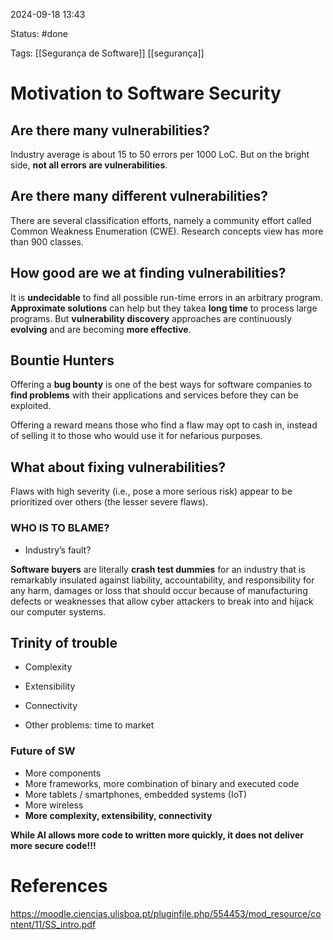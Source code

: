 2024-09-18 13:43

Status: #done 

Tags: [[Segurança de Software]] [[segurança]]

# Motivation to Software Security

## Are there many vulnerabilities?

Industry average is about 15 to 50 errors per 1000 LoC.
But on the bright side, **not all errors are vulnerabilities**.

## Are there many different vulnerabilities?

There are several classification efforts, namely a community effort called Common Weakness Enumeration (CWE). Research concepts view has more than 900 classes.

## How good are we at finding vulnerabilities?

It is **undecidable** to find all possible run-time errors in an arbitrary program.
**Approximate solutions** can help but they takea **long time** to process large programs.
But **vulnerability discovery** approaches are continuously **evolving** and are becoming **more effective**. 

## Bountie Hunters

Offering a **bug bounty** is one of the best ways for software companies to **find problems** with their applications and services before they can be exploited.

Offering a reward means those who find a flaw may opt to cash in, instead of selling it to those who would use it for nefarious purposes.

## What about fixing vulnerabilities?

Flaws with high severity (i.e., pose a more serious risk) appear to be prioritized over others (the lesser severe flaws).

### WHO IS TO BLAME?

- Industry’s fault?

**Software buyers** are literally **crash test dummies** for an industry that is remarkably insulated against liability, accountability, and responsibility for any harm, damages or loss that should occur because of manufacturing defects or weaknesses that allow cyber attackers to break into and hijack our computer systems.

## Trinity of trouble

- Complexity
- Extensibility
- Connectivity

- Other problems: time to market

### Future of SW

- More components
- More frameworks, more combination of binary and executed code
- More tablets / smartphones, embedded systems (IoT)
- More wireless
- **More complexity, extensibility, connectivity**

**While AI allows more code to written more quickly, it does not deliver more secure code!!!**
# References

https://moodle.ciencias.ulisboa.pt/pluginfile.php/554453/mod_resource/content/11/SS_intro.pdf